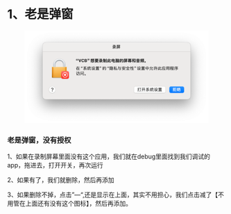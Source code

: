 # 1、老是弹窗

<figure><img src="../../../../.gitbook/assets/image.png" alt=""><figcaption></figcaption></figure>

### 老是弹窗，没有授权

1、如果在录制屏幕里面没有这个应用，我们就在debug里面找到我们调试的app，拖进去，打开开关，再次运行

2、如果有了，我们就删除，然后再添加

3、如果删除不掉，点击”—“,还是显示在上面，其实不用担心，我们点击减了【不用管在上面还有没有这个图标】，然后再添加。

